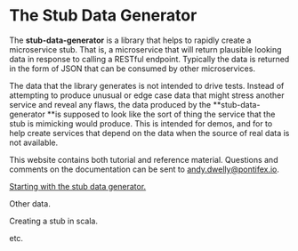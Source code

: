# The Stub Data Generator

The **stub-data-generator** is a library that helps to rapidly create a microservice stub. That is, a microservice that will return plausible looking data in response to calling a RESTful endpoint. Typically the data is returned in the form of JSON that can be consumed by other microservices.

The data that the library generates is not intended to drive tests. Instead of attempting to produce unusual or edge case data that might stress another service and reveal any flaws, the data produced by the **stub-data-generator **is supposed to look like the sort of thing the service that the stub is mimicking would produce. This is intended for demos, and for to help create services that depend on the data when the source of real data is not available.

This website contains both tutorial and reference material. Questions and comments on the documentation can be sent to andy.dwelly@pontifex.io.

[Starting with the stub data generator.](1-SimpleData.html)

Other data.

Creating a stub in scala.

etc.